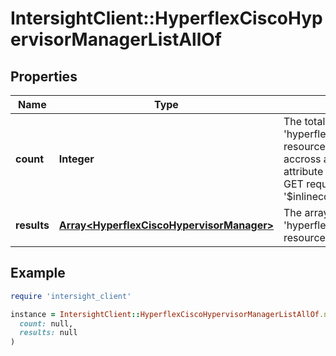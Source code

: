 # IntersightClient::HyperflexCiscoHypervisorManagerListAllOf

## Properties

| Name | Type | Description | Notes |
| ---- | ---- | ----------- | ----- |
| **count** | **Integer** | The total number of &#39;hyperflex.CiscoHypervisorManager&#39; resources matching the request, accross all pages. The &#39;Count&#39; attribute is included when the HTTP GET request includes the &#39;$inlinecount&#39; parameter. | [optional] |
| **results** | [**Array&lt;HyperflexCiscoHypervisorManager&gt;**](HyperflexCiscoHypervisorManager.md) | The array of &#39;hyperflex.CiscoHypervisorManager&#39; resources matching the request. | [optional] |

## Example

```ruby
require 'intersight_client'

instance = IntersightClient::HyperflexCiscoHypervisorManagerListAllOf.new(
  count: null,
  results: null
)
```


